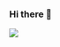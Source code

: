 ### Hi there 👋
<!--
**krambl4ps/krambl4ps** is a ✨ _special_ ✨ repository because its `README.md` (this file) appears on your GitHub profile.

Here are some ideas to get you started:

- 🔭 I’m currently working on ...
- 🌱 I’m currently learning ...
- 👯 I’m looking to collaborate on ...
- 🤔 I’m looking for help with ...
- 💬 Ask me about ...
- 📫 How to reach me: ...
- 😄 Pronouns: ...
- ⚡ Fun fact: ...
-->

<img src = "https://images.pexels.com/photos/633198/pexels-photo-633198.jpeg?auto=compress&cs=tinysrgb&dpr=2&h=650&w=940"/>
